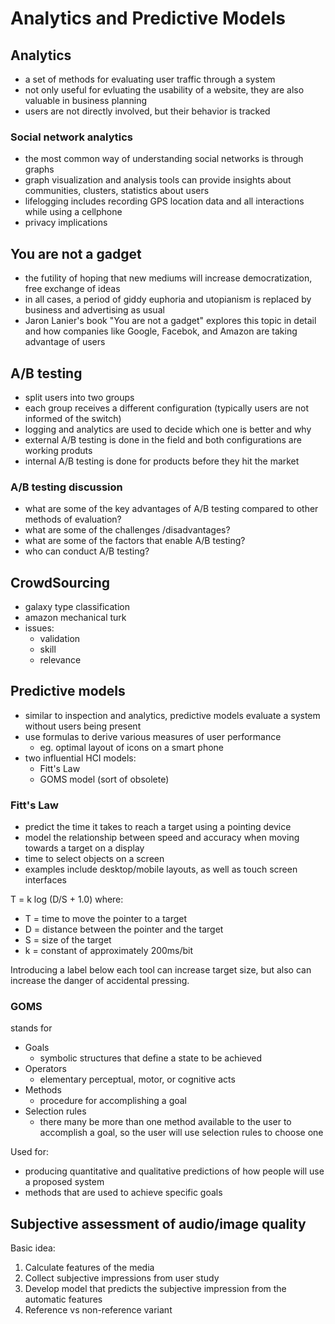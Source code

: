 # Analytics and Predictive Models

## Analytics
- a set of methods for evaluating user traffic through a system
- not only useful for evluating the usability of a website, they are also valuable in business planning
- users are not directly involved, but their behavior is tracked


### Social network analytics
- the most common way of understanding social networks is through graphs
- graph visualization and analysis tools can provide insights about communities, clusters, statistics about users
- lifelogging includes recording GPS location data and all interactions while using a cellphone
- privacy implications

## You are not a gadget
- the futility of hoping that new mediums will increase democratization, free exchange of ideas
- in all cases, a period of giddy euphoria and utopianism is replaced by business and advertising as usual
- Jaron Lanier's book "You are not a gadget" explores this topic in detail and how companies like Google, Facebok, and Amazon are taking advantage of users

## A/B testing
- split users into two groups
- each group receives a different configuration (typically users are not informed of the switch)
- logging and analytics are used to decide which one is better and why
- external A/B testing is done in the field and both configurations are working produts
- internal A/B testing is done for products before they hit the market

### A/B testing discussion
- what are some of the key advantages of A/B testing compared to other methods of evaluation?
- what are some of the challenges /disadvantages?
- what are some of the factors that enable A/B testing?
- who can conduct A/B testing?

## CrowdSourcing
- galaxy type classification
- amazon mechanical turk
- issues:
  - validation
  - skill
  - relevance

## Predictive models
- similar to inspection and analytics, predictive models evaluate a system without users being present
- use formulas to derive various measures of user performance
  - eg. optimal layout of icons on a smart phone
- two influential HCI models:
  - Fitt's Law
  - GOMS model (sort of obsolete)

### Fitt's Law
- predict the time it takes to reach a target using a pointing device
- model the relationship between speed and accuracy when moving towards a target on a display
- time to select objects on a screen
- examples include desktop/mobile layouts, as well as touch screen interfaces

T = k log (D/S + 1.0) where:
- T = time to move the pointer to a target
- D = distance between the pointer and the target
- S = size of the target
- k = constant of approximately 200ms/bit

Introducing a label below each tool can increase target size, but also can increase the danger of accidental pressing.

### GOMS
stands for
- Goals
  - symbolic structures that define a state to be achieved
- Operators
  - elementary perceptual, motor, or cognitive acts
- Methods
  - procedure for accomplishing a goal
- Selection rules
  - there many be more than one method available to the user to accomplish a goal, so the user will use selection rules to choose one

Used for:
- producing quantitative and qualitative predictions of how people will use a proposed system
- methods that are used to achieve specific goals



## Subjective assessment of audio/image quality

Basic idea:
1. Calculate features of the media
2. Collect subjective impressions from user study
3. Develop model that predicts the subjective impression from the automatic features
4. Reference vs non-reference variant
